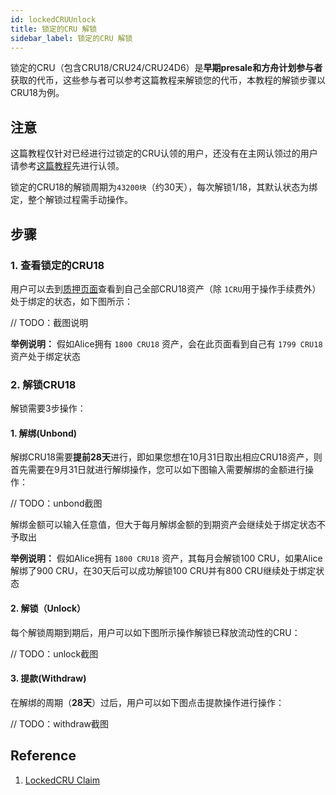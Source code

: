 ```yaml
---
id: lockedCRUUnlock
title: 锁定的CRU 解锁
sidebar_label: 锁定的CRU 解锁
---
```


锁定的CRU（包含CRU18/CRU24/CRU24D6）是**早期presale和方舟计划参与者**获取的代币，这些参与者可以参考这篇教程来解锁您的代币，本教程的解锁步骤以CRU18为例。

## 注意

这篇教程仅针对已经进行过锁定的CRU认领的用户，还没有在主网认领过的用户请参考[这篇教程](claims-locked-cru.md)先进行认领。

锁定的CRU18的解锁周期为`43200块`（约30天），每次解锁1/18，其默认状态为绑定，整个解锁过程需手动操作。

## 步骤

### 1. 查看锁定的CRU18

用户可以去到[质押页面](https://apps.crust.network/?rpc=wss%3A%2F%2Frpc.crust.network#/staking/actions)查看到自己全部CRU18资产（除 `1CRU`用于操作手续费外）处于绑定的状态，如下图所示：

// TODO：截图说明

**举例说明：**
假如Alice拥有 `1800 CRU18` 资产，会在此页面看到自己有 `1799 CRU18` 资产处于绑定状态

### 2. 解锁CRU18

解锁需要3步操作：

#### 1. 解绑(Unbond)

解绑CRU18需要**提前28天**进行，即如果您想在10月31日取出相应CRU18资产，则首先需要在9月31日就进行解绑操作，您可以如下图输入需要解绑的金额进行操作：

// TODO：unbond截图

解绑金额可以输入任意值，但大于每月解绑金额的到期资产会继续处于绑定状态不予取出

**举例说明：**
假如Alice拥有 `1800 CRU18` 资产，其每月会解锁100 CRU，如果Alice解绑了900 CRU，在30天后可以成功解锁100 CRU并有800 CRU继续处于绑定状态

#### 2. 解锁（Unlock）

每个解锁周期到期后，用户可以如下图所示操作解锁已释放流动性的CRU：

// TODO：unlock截图

#### 3. 提款(Withdraw)

在解绑的周期（**28天**）过后，用户可以如下图点击提款操作进行操作：

// TODO：withdraw截图

## Reference

1. [LockedCRU Claim](claims-locked-cru.md)